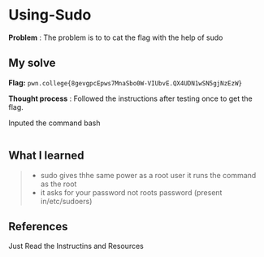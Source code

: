 
# Using-Sudo

**Problem** : The problem is to to cat the flag with the help of sudo

## My solve

**Flag:** `pwn.college{8gevgpcEpws7MnaSbo0W-VIUbvE.QX4UDN1wSN5gjNzEzW}`

**Thought process** :   Followed the instructions after testing once to get the flag.

Inputed the command
bash
```bash


```


## What I learned
> * sudo gives thhe same power as a root user it runs the command as the root
> * it asks for your password not roots password (present in/etc/sudoers)
## References 
Just Read the Instructins and Resources
